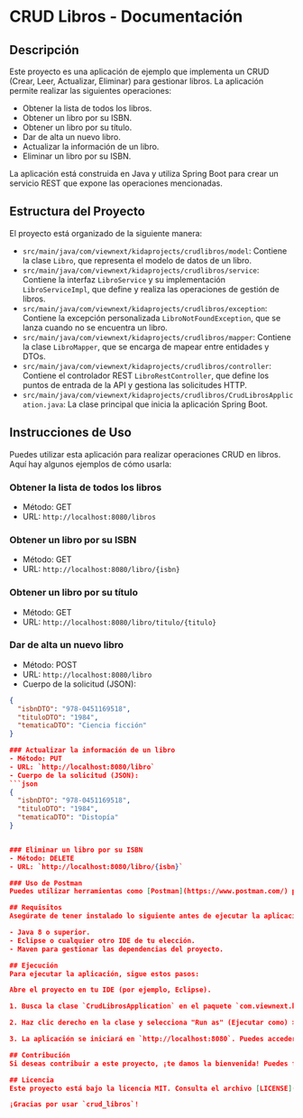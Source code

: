 # CRUD Libros - Documentación

## Descripción
Este proyecto es una aplicación de ejemplo que implementa un CRUD (Crear, Leer, Actualizar, Eliminar) para gestionar libros. La aplicación permite realizar las siguientes operaciones:

- Obtener la lista de todos los libros.
- Obtener un libro por su ISBN.
- Obtener un libro por su título.
- Dar de alta un nuevo libro.
- Actualizar la información de un libro.
- Eliminar un libro por su ISBN.


La aplicación está construida en Java y utiliza Spring Boot para crear un servicio REST que expone las operaciones mencionadas.

## Estructura del Proyecto
El proyecto está organizado de la siguiente manera:

- `src/main/java/com/viewnext/kidaprojects/crudlibros/model`: Contiene la clase `Libro`, que representa el modelo de datos de un libro.
- `src/main/java/com/viewnext/kidaprojects/crudlibros/service`: Contiene la interfaz `LibroService` y su implementación `LibroServiceImpl`, que define y realiza las operaciones de gestión de libros.
- `src/main/java/com/viewnext/kidaprojects/crudlibros/exception`: Contiene la excepción personalizada `LibroNotFoundException`, que se lanza cuando no se encuentra un libro.
- `src/main/java/com/viewnext/kidaprojects/crudlibros/mapper`: Contiene la clase `LibroMapper`, que se encarga de mapear entre entidades y DTOs.
- `src/main/java/com/viewnext/kidaprojects/crudlibros/controller`: Contiene el controlador REST `LibroRestController`, que define los puntos de entrada de la API y gestiona las solicitudes HTTP.
- `src/main/java/com/viewnext/kidaprojects/crudlibros/CrudLibrosApplication.java`: La clase principal que inicia la aplicación Spring Boot.


## Instrucciones de Uso
Puedes utilizar esta aplicación para realizar operaciones CRUD en libros. Aquí hay algunos ejemplos de cómo usarla:

### Obtener la lista de todos los libros
- Método: GET
- URL: `http://localhost:8080/libros`

### Obtener un libro por su ISBN
- Método: GET
- URL: `http://localhost:8080/libro/{isbn}`

### Obtener un libro por su título
- Método: GET
- URL: `http://localhost:8080/libro/titulo/{titulo}`

### Dar de alta un nuevo libro
- Método: POST
- URL: `http://localhost:8080/libro`
- Cuerpo de la solicitud (JSON):
```json
{
  "isbnDTO": "978-0451169518",
  "tituloDTO": "1984",
  "tematicaDTO": "Ciencia ficción"
}

### Actualizar la información de un libro
- Método: PUT
- URL: `http://localhost:8080/libro`
- Cuerpo de la solicitud (JSON):
```json
{
  "isbnDTO": "978-0451169518",
  "tituloDTO": "1984",
  "tematicaDTO": "Distopía"
}


### Eliminar un libro por su ISBN
- Método: DELETE
- URL: `http://localhost:8080/libro/{isbn}`

### Uso de Postman
Puedes utilizar herramientas como [Postman](https://www.postman.com/) para probar y consumir la API de manera más conveniente. Simplemente crea solicitudes HTTP en Postman con las URL y los datos de solicitud correspondientes.

## Requisitos
Asegúrate de tener instalado lo siguiente antes de ejecutar la aplicación:

- Java 8 o superior.
- Eclipse o cualquier otro IDE de tu elección.
- Maven para gestionar las dependencias del proyecto.

## Ejecución
Para ejecutar la aplicación, sigue estos pasos:

Abre el proyecto en tu IDE (por ejemplo, Eclipse).

1. Busca la clase `CrudLibrosApplication` en el paquete `com.viewnext.kidaprojects.crudlibros`.

2. Haz clic derecho en la clase y selecciona "Run as" (Ejecutar como) > "Java Application" (Aplicación Java).

3. La aplicación se iniciará en `http://localhost:8080`. Puedes acceder a la API utilizando las URL mencionadas anteriormente.

## Contribución
Si deseas contribuir a este proyecto, ¡te damos la bienvenida! Puedes fork el repositorio y enviar tus contribuciones a través de pull requests.

## Licencia
Este proyecto está bajo la licencia MIT. Consulta el archivo [LICENSE](LICENSE) para obtener más detalles.

¡Gracias por usar `crud_libros`!